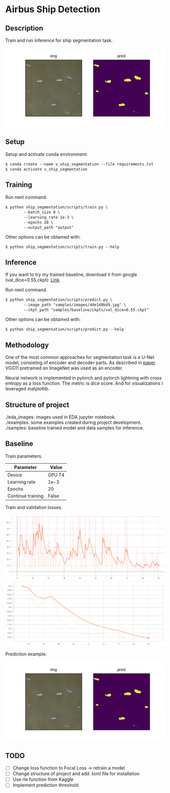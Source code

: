 # Airbus Ship Detection

## Description

Train and run inference for ship segmentation task.

![prediction example](./samples/baseline/prediction_example.png)

## Setup

Setup and activate conda environment:
```
$ conda create --name v_ship_segmentation --file requirements.txt
$ conda activate v_ship_segmentation
```

## Training

Run next command.

```
$ python ship_segmentation/scripts/train.py \
        --batch_size 8 \
        --learning_rate 1e-3 \
        --epochs 20 \
        --output_path "output"
```

Other options can be obtained with:

```
$ python ship_segmentation/scripts/train.py --help
```

## Inference

If you want to try my trained baseline, download it from google (val_dice=0.55.ckpt): [Link](https://drive.google.com/drive/folders/1CcM5umt79DzRcDOe7YY5pR_N31gcHhCU?usp=drive_link).

Run next command.

```
$ python ship_segmentation/scripts/predict.py \
        --image_path "samples/images/4de149bd9.jpg" \
        --ckpt_path "samples/baseline/ckpts/val_dice=0.55.ckpt"
```

Other options can be obtained with:

```
$ python ship_segmentation/scripts/predict.py --help
```

## Methodology

One of the most common approaches for segmentation task is a U-Net model, consisting of encoder and decoder parts. As described in [paper](https://arxiv.org/pdf/1801.05746.pdf) VGG11 pretrained on ImageNet was used as an encoder.

Neural network is implemented in pytorch and pytorch lightning with cross entropy as a loss function. The metric is dice score. And for visualizations I leveraged matplotlib.

## Structure of project

./eda_images: images used in EDA jupyter notebook. \
./examples: some examples created during project development. \
./samples: baseline trained model and data samples for inference.

## Baseline

Train parameters.

| Parameter  | Value |
| ------------- | ------------- |
| Device  | GPU T4  |
| Learning rate  | 1e-3  |
| Epochs  | 20  |
| Continue training  | False  |

Train and validation losses.

![](./samples/baseline/train_loss.png)
![](./samples/baseline/val_loss.png)

Prediction example.

![](./samples/baseline/prediction_example.png)

## TODO

- [ ] Change loss function to Focal Loss -> retrain a model
- [ ] Change structure of project and add .toml file for installation
- [ ] Use rle function from Kaggle
- [ ] Implement prediction threshold